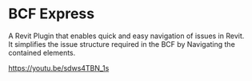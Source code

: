 # BCF Express
A Revit Plugin that enables quick and easy navigation of issues in Revit.  
It simplifies the issue structure required in the BCF by Navigating the contained elements.

https://youtu.be/sdws4TBN_1s
